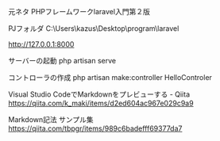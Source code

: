 元ネタ
PHPフレームワークlaravel入門第２版


PJフォルダ
C:\Users\kazus\Desktop\program\laravel

http://127.0.0.1:8000


サーバーの起動
php artisan serve

コントローラの作成
php artisan make:controller HelloControler

Visual Studio CodeでMarkdownをプレビューする - Qiita
https://qiita.com/k_maki/items/d2ed604ac967e029c9a9

Markdown記法 サンプル集
https://qiita.com/tbpgr/items/989c6badefff69377da7